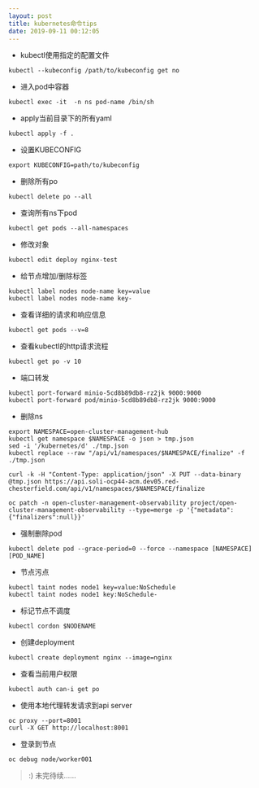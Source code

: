 ```yaml
---
layout: post
title: kubernetes命令tips
date: 2019-09-11 00:12:05
---
```


- kubectl使用指定的配置文件

```
kubectl --kubeconfig /path/to/kubeconfig get no
```

- 进入pod中容器

```
kubectl exec -it  -n ns pod-name /bin/sh
```

- apply当前目录下的所有yaml

```
kubectl apply -f .
```

- 设置KUBECONFIG

```
export KUBECONFIG=path/to/kubeconfig
```

- 删除所有po

```
kubectl delete po --all
```

- 查询所有ns下pod

```
kubectl get pods --all-namespaces
```

- 修改对象

```
kubectl edit deploy nginx-test
```

- 给节点增加/删除标签

```
kubectl label nodes node-name key=value
kubectl label nodes node-name key-
```

- 查看详细的请求和响应信息

```
kubectl get pods --v=8
```

- 查看kubectl的http请求流程

```
kubectl get po -v 10
```

- 端口转发

```
kubectl port-forward minio-5cd8b89db8-rz2jk 9000:9000
kubectl port-forward pod/minio-5cd8b89db8-rz2jk 9000:9000
```

- 删除ns

```
export NAMESPACE=open-cluster-management-hub
kubectl get namespace $NAMESPACE -o json > tmp.json
sed -i '/kubernetes/d' ./tmp.json
kubectl replace --raw "/api/v1/namespaces/$NAMESPACE/finalize" -f ./tmp.json

curl -k -H "Content-Type: application/json" -X PUT --data-binary @tmp.json https://api.soli-ocp44-acm.dev05.red-chesterfield.com/api/v1/namespaces/$NAMESPACE/finalize

oc patch -n open-cluster-management-observability project/open-cluster-management-observability --type=merge -p '{"metadata": {"finalizers":null}}'
```

- 强制删除pod

```
kubectl delete pod --grace-period=0 --force --namespace [NAMESPACE] [POD_NAME]
```

- 节点污点

```
kubectl taint nodes node1 key=value:NoSchedule
kubectl taint nodes node1 key:NoSchedule-
```

- 标记节点不调度

```
kubectl cordon $NODENAME
```

- 创建deployment

```
kubectl create deployment nginx --image=nginx
```

- 查看当前用户权限

```
kubectl auth can-i get po
```

- 使用本地代理转发请求到api server

```
oc proxy --port=8001
curl -X GET http://localhost:8001
```

- 登录到节点

```
oc debug node/worker001
```

> :) 未完待续......
